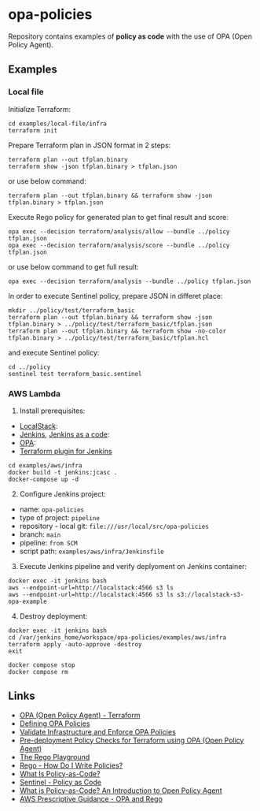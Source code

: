 # opa-policies

Repository contains examples of **policy as code** with the use of OPA (Open Policy Agent).

## Examples

### Local file

Initialize Terraform:

```
cd examples/local-file/infra
terraform init
```

Prepare Terraform plan in JSON format in 2 steps:

```
terraform plan --out tfplan.binary
terraform show -json tfplan.binary > tfplan.json
```

or use below command:

```
terraform plan --out tfplan.binary && terraform show -json tfplan.binary > tfplan.json
```

Execute Rego policy for generated plan to get final result and score:

```
opa exec --decision terraform/analysis/allow --bundle ../policy tfplan.json
opa exec --decision terraform/analysis/score --bundle ../policy tfplan.json
```

or use below command to get full result:

```
opa exec --decision terraform/analysis --bundle ../policy tfplan.json
```

In order to execute Sentinel policy, prepare JSON in differet place:

```
mkdir ../policy/test/terraform_basic
terraform plan --out tfplan.binary && terraform show -json tfplan.binary > ../policy/test/terraform_basic/tfplan.json
terraform plan --out tfplan.binary && terraform show -no-color tfplan.binary > ../policy/test/terraform_basic/tfplan.hcl
```

and execute Sentinel policy:

```
cd ../policy
sentinel test terraform_basic.sentinel
```

### AWS Lambda

1. Install prerequisites:
* [LocalStack](https://docs.localstack.cloud/get-started/#localstack-cli):
* [Jenkins](https://hub.docker.com/_/jenkins), [Jenkins as a code](https://www.digitalocean.com/community/tutorials/how-to-automate-jenkins-setup-with-docker-and-jenkins-configuration-as-code):
* [OPA](https://www.openpolicyagent.org/docs/latest/#running-opa):
* [Terraform plugin for Jenkins](https://plugins.jenkins.io/terraform/)

```
cd examples/aws/infra
docker build -t jenkins:jcasc .
docker-compose up -d
```

2. Configure Jenkins project:
- name: ``opa-policies``
- type of project: ``pipeline``
- repository - local git: ``file:///usr/local/src/opa-policies``
- branch: ``main``
- pipeline: ``from SCM``
- script path: ``examples/aws/infra/Jenkinsfile``

3. Execute Jenkins pipeline and verify deplyoment on Jenkins container:

```
docker exec -it jenkins bash
aws --endpoint-url=http://localstack:4566 s3 ls
aws --endpoint-url=http://localstack:4566 s3 ls s3://localstack-s3-opa-example
```

4. Destroy deployment:

```
docker exec -it jenkins bash
cd /var/jenkins_home/workspace/opa-policies/examples/aws/infra
terraform apply -auto-approve -destroy
exit

docker compose stop
docker compose rm
```

## Links

* [OPA (Open Policy Agent) - Terraform](https://www.openpolicyagent.org/docs/latest/terraform/)
* [Defining OPA Policies](https://developer.hashicorp.com/terraform/cloud-docs/policy-enforcement/opa)
* [Validate Infrastructure and Enforce OPA Policies](https://developer.hashicorp.com/terraform/tutorials/cloud/validation-enforcement)
* [Pre-deployment Policy Checks for Terraform using OPA (Open Policy Agent)](https://medium.com/airwalk/pre-deployment-policy-checks-for-terraform-using-opa-open-policy-agent-96e2ae60f9f5)
* [The Rego Playground](https://play.openpolicyagent.org/)
* [Rego - How Do I Write Policies?](https://www.openpolicyagent.org/docs/v0.13.5/how-do-i-write-policies/)
* [What Is Policy-as-Code?](https://www.paloaltonetworks.com/cyberpedia/what-is-policy-as-code)
* [Sentinel - Policy as Code](https://docs.hashicorp.com/sentinel/concepts/policy-as-code)
* [What is Policy-as-Code? An Introduction to Open Policy Agent](https://blog.gitguardian.com/what-is-policy-as-code-an-introduction-to-open-policy-agent/)
* [AWS Prescriptive Guidance - OPA and Rego](https://docs.aws.amazon.com/prescriptive-guidance/latest/saas-multitenant-api-access-authorization/abac-examples.html)
